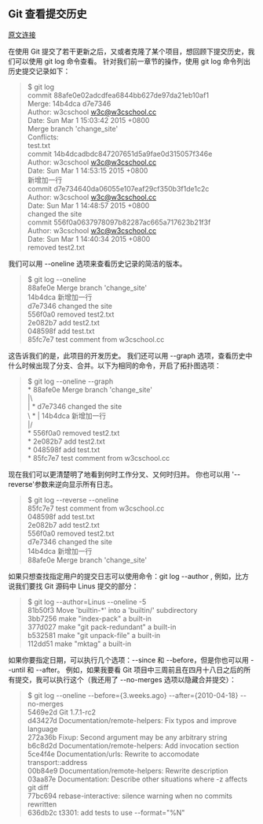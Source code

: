 ## Git 查看提交历史

[原文连接](http://www.runoob.com/git/git-commit-history.html)

在使用 Git 提交了若干更新之后，又或者克隆了某个项目，想回顾下提交历史，我们可以使用 git log 命令查看。
针对我们前一章节的操作，使用 git log 命令列出历史提交记录如下：
>$ git log  
commit 88afe0e02adcdfea6844bb627de97da21eb10af1  
Merge: 14b4dca d7e7346  
Author: w3cschool <w3c@w3cschool.cc>  
Date:   Sun Mar 1 15:03:42 2015 +0800  
    Merge branch 'change_site'  
    	Conflicts:  
        test.txt  
commit 14b4dcadbdc847207651d5a9fae0d315057f346e  
Author: w3cschool <w3c@w3cschool.cc>  
Date:   Sun Mar 1 14:53:15 2015 +0800  
    新增加一行  
commit d7e734640da06055e107eaf29cf350b3f1de1c2c  
Author: w3cschool <w3c@w3cschool.cc>  
Date:   Sun Mar 1 14:48:57 2015 +0800  
    changed the site  
commit 556f0a0637978097b82287ac665a717623b21f3f    
Author: w3cschool <w3c@w3cschool.cc>  
Date:   Sun Mar 1 14:40:34 2015 +0800  
    removed test2.txt  

我们可以用 --oneline 选项来查看历史记录的简洁的版本。
>$ git log --oneline  
88afe0e Merge branch 'change_site'  
14b4dca 新增加一行  
d7e7346 changed the site  
556f0a0 removed test2.txt  
2e082b7 add test2.txt  
048598f add test.txt  
85fc7e7 test comment from w3cschool.cc  

这告诉我们的是，此项目的开发历史。
我们还可以用 --graph 选项，查看历史中什么时候出现了分支、合并。以下为相同的命令，开启了拓扑图选项：
>$ git log --oneline --graph  
\*   88afe0e Merge branch 'change_site'  
|\  
| * d7e7346 changed the site  
\ * | 14b4dca 新增加一行  
|/  
\* 556f0a0 removed test2.txt  
\* 2e082b7 add test2.txt  
\* 048598f add test.txt  
\* 85fc7e7 test comment from w3cschool.cc    

现在我们可以更清楚明了地看到何时工作分叉、又何时归并。
你也可以用 '--reverse'参数来逆向显示所有日志。
>$ git log --reverse --oneline  
85fc7e7 test comment from w3cschool.cc    
048598f add test.txt  
2e082b7 add test2.txt  
556f0a0 removed test2.txt  
d7e7346 changed the site  
14b4dca 新增加一行  
88afe0e Merge branch 'change_site'    

如果只想查找指定用户的提交日志可以使用命令：git log --author , 例如，比方说我们要找 Git 源码中 Linus 提交的部分：

>$ git log --author=Linus --oneline -5  
81b50f3 Move 'builtin-*' into a 'builtin/' subdirectory    
3bb7256 make "index-pack" a built-in  
377d027 make "git pack-redundant" a built-in    
b532581 make "git unpack-file" a built-in    
112dd51 make "mktag" a built-in    

如果你要指定日期，可以执行几个选项：--since 和 --before，但是你也可以用 --until 和 --after。
例如，如果我要看 Git 项目中三周前且在四月十八日之后的所有提交，我可以执行这个（我还用了 --no-merges 选项以隐藏合并提交）：
>$ git log --oneline --before={3.weeks.ago} --after={2010-04-18} --no-merges    
5469e2d Git 1.7.1-rc2  
d43427d Documentation/remote-helpers: Fix typos and improve language      
272a36b Fixup: Second argument may be any arbitrary string  
b6c8d2d Documentation/remote-helpers: Add invocation section  
5ce4f4e Documentation/urls: Rewrite to accomodate transport::address  
00b84e9 Documentation/remote-helpers: Rewrite description  
03aa87e Documentation: Describe other situations where -z affects git diff      
77bc694 rebase-interactive: silence warning when no commits rewritten  
636db2c t3301: add tests to use --format="%N"  